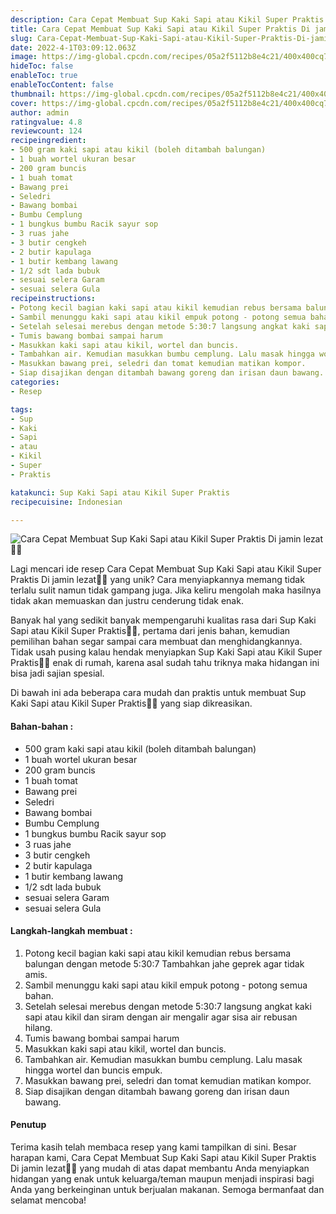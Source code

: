```yaml
---
description: Cara Cepat Membuat Sup Kaki Sapi atau Kikil Super Praktis Di jamin lezat"
title: Cara Cepat Membuat Sup Kaki Sapi atau Kikil Super Praktis Di jamin lezat
slug: Cara-Cepat-Membuat-Sup-Kaki-Sapi-atau-Kikil-Super-Praktis-Di-jamin-lezat
date: 2022-4-1T03:09:12.063Z
image: https://img-global.cpcdn.com/recipes/05a2f5112b8e4c21/400x400cq70/photo.jpg
hideToc: false
enableToc: true
enableTocContent: false
thumbnail: https://img-global.cpcdn.com/recipes/05a2f5112b8e4c21/400x400cq70/photo.jpg
cover: https://img-global.cpcdn.com/recipes/05a2f5112b8e4c21/400x400cq70/photo.jpg
author: admin
ratingvalue: 4.8
reviewcount: 124
recipeingredient:
- 500 gram kaki sapi atau kikil (boleh ditambah balungan)
- 1 buah wortel ukuran besar
- 200 gram buncis
- 1 buah tomat
- Bawang prei
- Seledri
- Bawang bombai
- Bumbu Cemplung
- 1 bungkus bumbu Racik sayur sop
- 3 ruas jahe
- 3 butir cengkeh
- 2 butir kapulaga
- 1 butir kembang lawang
- 1/2 sdt lada bubuk
- sesuai selera Garam
- sesuai selera Gula
recipeinstructions:
- Potong kecil bagian kaki sapi atau kikil kemudian rebus bersama balungan dengan metode 5:30:7 Tambahkan jahe geprek agar tidak amis.
- Sambil menunggu kaki sapi atau kikil empuk potong - potong semua bahan.
- Setelah selesai merebus dengan metode 5:30:7 langsung angkat kaki sapi atau kikil dan siram dengan air mengalir agar sisa air rebusan hilang.
- Tumis bawang bombai sampai harum
- Masukkan kaki sapi atau kikil, wortel dan buncis.
- Tambahkan air. Kemudian masukkan bumbu cemplung. Lalu masak hingga wortel dan buncis empuk.
- Masukkan bawang prei, seledri dan tomat kemudian matikan kompor.
- Siap disajikan dengan ditambah bawang goreng dan irisan daun bawang.
categories:
- Resep

tags:
- Sup
- Kaki
- Sapi
- atau
- Kikil
- Super
- Praktis

katakunci: Sup Kaki Sapi atau Kikil Super Praktis
recipecuisine: Indonesian

---
```


![Cara Cepat Membuat Sup Kaki Sapi atau Kikil Super Praktis Di jamin lezat👩‍🍳](https://img-global.cpcdn.com/recipes/05a2f5112b8e4c21/400x400cq70/photo.jpg)

Lagi mencari ide resep Cara Cepat Membuat Sup Kaki Sapi atau Kikil Super Praktis Di jamin lezat👩‍🍳 yang unik? Cara menyiapkannya memang tidak terlalu sulit namun tidak gampang juga. Jika keliru mengolah maka hasilnya tidak akan memuaskan dan justru cenderung tidak enak.

Banyak hal yang sedikit banyak mempengaruhi kualitas rasa dari Sup Kaki Sapi atau Kikil Super Praktis👩‍🍳, pertama dari jenis bahan, kemudian pemilihan bahan segar sampai cara membuat dan menghidangkannya. Tidak usah pusing kalau hendak menyiapkan Sup Kaki Sapi atau Kikil Super Praktis👩‍🍳 enak di rumah, karena asal sudah tahu triknya maka hidangan ini bisa jadi sajian spesial.

Di bawah ini ada beberapa cara mudah dan praktis untuk membuat Sup Kaki Sapi atau Kikil Super Praktis👩‍🍳 yang siap dikreasikan.

<!--inarticleads1-->

#### Bahan-bahan :

- 500 gram kaki sapi atau kikil (boleh ditambah balungan)
- 1 buah wortel ukuran besar
- 200 gram buncis
- 1 buah tomat
- Bawang prei
- Seledri
- Bawang bombai
- Bumbu Cemplung
- 1 bungkus bumbu Racik sayur sop
- 3 ruas jahe
- 3 butir cengkeh
- 2 butir kapulaga
- 1 butir kembang lawang
- 1/2 sdt lada bubuk
- sesuai selera Garam
- sesuai selera Gula

<!--inarticleads2-->

#### Langkah-langkah membuat :

1. Potong kecil bagian kaki sapi atau kikil kemudian rebus bersama balungan dengan metode 5:30:7 Tambahkan jahe geprek agar tidak amis.
1. Sambil menunggu kaki sapi atau kikil empuk potong - potong semua bahan.
1. Setelah selesai merebus dengan metode 5:30:7 langsung angkat kaki sapi atau kikil dan siram dengan air mengalir agar sisa air rebusan hilang.
1. Tumis bawang bombai sampai harum
1. Masukkan kaki sapi atau kikil, wortel dan buncis.
1. Tambahkan air. Kemudian masukkan bumbu cemplung. Lalu masak hingga wortel dan buncis empuk.
1. Masukkan bawang prei, seledri dan tomat kemudian matikan kompor.
1. Siap disajikan dengan ditambah bawang goreng dan irisan daun bawang.

#### Penutup

Terima kasih telah membaca resep yang kami tampilkan di sini. Besar harapan kami, Cara Cepat Membuat Sup Kaki Sapi atau Kikil Super Praktis Di jamin lezat👩‍🍳 yang mudah di atas dapat membantu Anda menyiapkan hidangan yang enak untuk keluarga/teman maupun menjadi inspirasi bagi Anda yang berkeinginan untuk berjualan makanan. Semoga bermanfaat dan selamat mencoba!